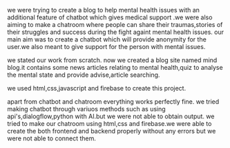 we were trying to create a blog to help mental health issues with an additional feature of chatbot which gives medical support .we were also aiming to make a chatroom where people can share their traumas,stories of their struggles and success during the fight againt mental health issues. our main aim was to create a chatbot which will provide anonymity for the user.we also meant to give support for the person with mental issues.

we stated our work from scratch. now we created a blog site named mind blog.it contains some news articles relating to mental health,quiz to analyse the mental state and provide advise,article searching.

we used html,css,javascript and firebase to create this project.

apart from chatbot and chatroom everything works perfectly fine. we tried making chatbot through variuos methods such as using api's,dialogflow,python with AI.but we were not able to obtain output. we tried to make our chatroom using html,css and firebase.we were able to create the both frontend and backend properly without any errors but we were not able to connect them.

